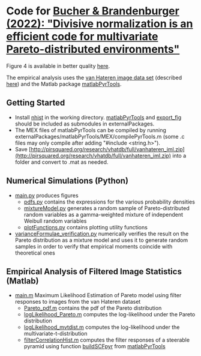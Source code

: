 # Code for [Bucher & Brandenburger (2022): "Divisive normalization is an efficient code for multivariate Pareto-distributed environments"](https://doi.org/10.1073/pnas.2120581119)

Figure 4 is available in better quality [here](https://doi.org/10.6084/m9.figshare.21330474.v1).

The empirical analysis uses the [van Hateren image data set](http://pirsquared.org/research/vhatdb/full/) (described [here](http://bethgelab.org/datasets/vanhateren/)) and the Matlab package [matlabPyrTools](https://github.com/LabForComputationalVision/matlabPyrTools).


## Getting Started
- Install [nhist](https://www.mathworks.com/matlabcentral/fileexchange/27388-plot-and-compare-histograms-pretty-by-default) in the working directory. [matlabPyrTools](https://github.com/LabForComputationalVision/matlabPyrTools) and [export_fig](https://www.mathworks.com/matlabcentral/fileexchange/23629-export_fig) should be included as submodules in externalPackages.
- The MEX files of matlabPyrTools can be compiled by running externalPackages/matlabPyrTools/MEX/compilePyrTools.m (some .c files may only compile after adding "#include <string.h>"). 
- Save [http://pirsquared.org/research/vhatdb/full/vanhateren_iml.zip](http://pirsquared.org/research/vhatdb/full/vanhateren_iml.zip) into a folder and convert to .mat as needed. 

## Numerical Simulations (Python)
- [main.py](https://github.com/stefan-f-bucher/divisive-normalization-efficiency/blob/main/main.py) produces figures
  - [pdfs.py](https://github.com/stefan-f-bucher/divisive-normalization-efficiency/blob/main/pdfs.py) contains the expressions for the various probability densities
  - [mixtureModel.py](https://github.com/stefan-f-bucher/divisive-normalization-efficiency/blob/main/mixtureModel.py) generates a random sample of Pareto-distributed random variables as a gamma-weighted mixture of independent Weibull random variables
  - [plotFunctions.py](https://github.com/stefan-f-bucher/divisive-normalization-efficiency/blob/main/plotFunctions.py) contains plotting utility functions 
- [varianceFormulae_verification.py](https://github.com/stefan-f-bucher/divisive-normalization-efficiency/blob/main/varianceFormulae_verification.py) numerically verifies the result on the Pareto distribution as a mixture model and uses it to generate random samples in order to verify that empirical moments coincide with theoretical ones

## Empirical Analysis of Filtered Image Statistics (Matlab)
- [main.m](https://github.com/stefan-f-bucher/divisive-normalization-efficiency/blob/main/main.m) Maximum Likelihood Estimation of Pareto model using filter responses to images from the van Hateren dataset
  - [Pareto_pdf.m](https://github.com/stefan-f-bucher/divisive-normalization-efficiency/blob/main/Pareto_pdf.m) contains the pdf of the Pareto distribution
  - [logLikelihood_Pareto.m](https://github.com/stefan-f-bucher/divisive-normalization-efficiency/blob/main/logLikelihood_Pareto.m) computes the log-likelihood under the Pareto distribution
  - [logLikelihood_mvtdist.m](https://github.com/stefan-f-bucher/divisive-normalization-efficiency/blob/main/logLikelihood_mvtdist.m) computes the log-likelihood under the multivariate-t-distribution
  - [filterCorrelationHist.m](https://github.com/stefan-f-bucher/divisive-normalization-efficiency/blob/main/filterCorrelationHist.m) computes the filter responses of a steerable pyramid using function [buildSCFpyr](https://github.com/LabForComputationalVision/matlabPyrTools/blob/master/buildSCFpyr.m) from [matlabPyrTools](https://github.com/LabForComputationalVision/matlabPyrTools)
